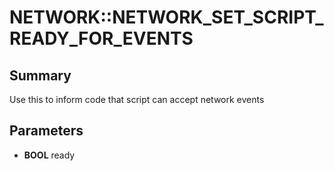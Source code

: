 # NETWORK::NETWORK_SET_SCRIPT_READY_FOR_EVENTS

## Summary
Use this to inform code that script can accept network events

## Parameters
* **BOOL** ready